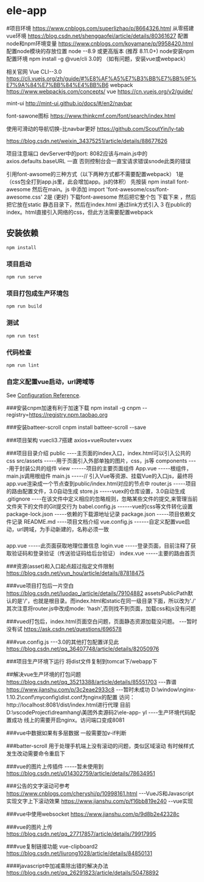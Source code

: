 # ele-app

#项目环境
https://www.cnblogs.com/superlizhao/p/8664326.html  从零搭建vue环境
https://blog.csdn.net/shenggaofei/article/details/80361627   配置node和npm环境变量
https://www.cnblogs.com/koyamane/p/9958420.html   配置node模块的存放位置
node --8.9 或更高版本 (推荐 8.11.0+)
node安装npm配置环境
npm install -g @vue/cli   3.0的
（如有问题，安装vue或webpack）

相关官网
Vue CLI--3.0
https://cli.vuejs.org/zh/guide/#%E8%AF%A5%E7%B3%BB%E7%BB%9F%E7%9A%84%E7%BB%84%E4%BB%B6
webpack
https://www.webpackjs.com/concepts/
vue
https://cn.vuejs.org/v2/guide/

mint-ui
http://mint-ui.github.io/docs/#/en2/navbar

font-sawone图标
https://www.thinkcmf.com/font/search/index.html

使用可滑动的导航切换-比navbar更好
https://github.com/ScoutYin/ly-tab
<!-- 以局部组件的方式引入 -->
https://blog.csdn.net/weixin_34375251/article/details/88677626


项目注意端口
devServer中的port: 8082应该与main.js中的axios.defaults.baseURL 一直
否则控制台会一直宝请求错误snode此类的错误

引用font-awsome的三种方式（以下两种方式都不需要配置webpack）
1是 （css包全打到app.js里，此会增加app。js的体积）
 先按装  npm install font-awesome
 然后在main。js 中添加  import 'font-awesome/css/font-awesome.css'
2是 (更好)
 下载font-awesome  然后把它整个包 下载下来 ，然后把它放在static 静态目录下，然后在index.html 通过link方式引入
3 在public的index。html直接引入网络的css，但此方法需要配置webpack
 

## 安装依赖
```
npm install
```

### 项目启动
```
npm run serve
```

### 项目打包成生产环境包 
```
npm run build
```

### 测试
```
npm run test
```

### 代码检查
```
npm run lint
```

### 自定义配置vue启动，url跨域等
See [Configuration Reference](https://cli.vuejs.org/config/).


###安装cnpm加速有利于加速下载
npm install -g cnpm --registry=https://registry.npm.taobao.org

###安装batteer-scroll
cnpm install batteer-scroll --save

###项目架构
vuecli3.7搭建
axios+vueRouter+vuex

###项目目录介绍
public   ----主页面的index入口，index.html可以引入公共的css
src/assets   -----用于页面引入外部单独的图片，css，js等
components   ----用于封装公共的组件
view    ------项目的主要页面组件
App.vue    -----根组件，main.js调用根组件
main.js -----// 引入Vue等资源、挂载Vue的入口js，最终将app.vue渲染成一个节点查到public/index.html对应的节点中
router.js   -----项目的路由配置文件，3.0自动生成
store.js   -----vuex的仓库设置，3.0自动生成
.gitignore   ----在该文件中定义相应的忽略规则，忽略某些文件的提交,来管理当前文件夹下的文件的Git提交行为
babel.config.js      ------vue的css等文件转化设置
package-lock.json    -----依赖的下载源地址记录
package.json    -----项目依赖文件记录
README.md    ----项目文档介绍
vue.config.js    ------自定义配置vue启动，url跨域，为手动新建的，名称必须一致


<!-- 发送验证码使用的为聚合数据平台 -->
<!-- 定位使用的为高德地图定位 -->
<!-- ui使用mint-ui -->

###
app.vue    -----此页面获取地理位置信息
login.vue    -----登录页面，目前注释了获取验证码和登录验证（传送验证码给后台验证）
index.vue    -----主要的路由首页

###资源(asset)和入口起点超过指定文件限制
https://blog.csdn.net/yun_hou/article/details/87818475

###vue项目打包后一片空白
https://blog.csdn.net/luodao_/article/details/79104882
assetsPublicPath默认的是'/'，也就是根目录。而index.html和static在同一级目录下面，所以改为'./'
其次注意将router.js中改成mode: 'hash',否则找不到页面，加载css和js没有问题

###vued打包后，index.html页面空白问题，页面静态资源加载没问题。 ---暂时没有试
https://ask.csdn.net/questions/696578

###vue.config.js  ---3.0的其他打包配置详见此
https://blog.csdn.net/qq_36407748/article/details/82050976


###项目生产环境下运行
将dist文件复制到tomcat下/webapp下

##解决vue生产环境的打包问题
https://blog.csdn.net/qq_35213388/article/details/85551703    ---靠谱
https://www.jianshu.com/p/3c2eae2933c8    ---暂时未成功
D:\window\nginx-1.10.2\conf\myconfig\dist.conf为nginx的配置
访问：http://localhost:8081/dist/index.html进行代理
目前D:\vscodeProject\dreamhang\美团外卖源码2\ele-app- yl   ----生产环境代码配置成功
线上的需要开启nginx。访问端口变成8081

###vue中数据如果有多层数据
一般需要加v-if判断

###batter-scroll
用于处理手机端上没有滚动的问题，类似区域滚动
有时候样式发生改动需要命令重启下

###vue的图片上传插件  -----暂未使用到
https://blog.csdn.net/u014302759/article/details/78634951

###公告的文字滚动可参考
https://www.cnblogs.com/cheryshi/p/10998161.html    ---VueJS和Javascript实现文字上下滚动效果
https://www.jianshu.com/p/f16bb819e240    --vue实现

###vue中使用websocket
https://www.jianshu.com/p/9d8b2e42328c


###vue的图片上传
https://blog.csdn.net/qq_27717857/article/details/79917995

###vue复制链接功能
vue-clipboard2 
https://blog.csdn.net/liurong1028/article/details/84850131

####javascript中加减乘除出错的解决办法
https://blog.csdn.net/qq_26291823/article/details/50478892